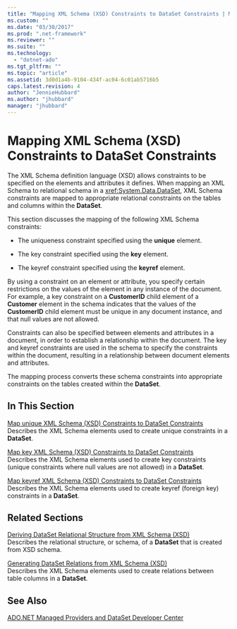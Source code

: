 ```yaml
---
title: "Mapping XML Schema (XSD) Constraints to DataSet Constraints | Microsoft Docs"
ms.custom: ""
ms.date: "03/30/2017"
ms.prod: ".net-framework"
ms.reviewer: ""
ms.suite: ""
ms.technology: 
  - "dotnet-ado"
ms.tgt_pltfrm: ""
ms.topic: "article"
ms.assetid: 3d0d1a4b-9104-434f-ac04-6c01ab5716b5
caps.latest.revision: 4
author: "JennieHubbard"
ms.author: "jhubbard"
manager: "jhubbard"
---
```

# Mapping XML Schema (XSD) Constraints to DataSet Constraints
The XML Schema definition language (XSD) allows constraints to be specified on the elements and attributes it defines. When mapping an XML Schema to relational schema in a <xref:System.Data.DataSet>, XML Schema constraints are mapped to appropriate relational constraints on the tables and columns within the **DataSet**.  
  
 This section discusses the mapping of the following XML Schema constraints:  
  
-   The uniqueness constraint specified using the **unique** element.  
  
-   The key constraint specified using the **key** element.  
  
-   The keyref constraint specified using the **keyref** element.  
  
 By using a constraint on an element or attribute, you specify certain restrictions on the values of the element in any instance of the document. For example, a key constraint on a **CustomerID** child element of a **Customer** element in the schema indicates that the values of the **CustomerID** child element must be unique in any document instance, and that null values are not allowed.  
  
 Constraints can also be specified between elements and attributes in a document, in order to establish a relationship within the document. The key and keyref constraints are used in the schema to specify the constraints within the document, resulting in a relationship between document elements and attributes.  
  
 The mapping process converts these schema constraints into appropriate constraints on the tables created within the **DataSet**.  
  
## In This Section  
 [Map unique XML Schema (XSD) Constraints to DataSet Constraints](../../../../../docs/framework/data/adonet/dataset-datatable-dataview/map-unique-xml-schema-xsd-constraints-to-dataset-constraints.md)  
 Describes the XML Schema elements used to create unique constraints in a **DataSet**.  
  
 [Map key XML Schema (XSD) Constraints to DataSet Constraints](../../../../../docs/framework/data/adonet/dataset-datatable-dataview/map-key-xml-schema-xsd-constraints-to-dataset-constraints.md)  
 Describes the XML Schema elements used to create key constraints (unique constraints where null values are not allowed) in a **DataSet**.  
  
 [Map keyref XML Schema (XSD) Constraints to DataSet Constraints](../../../../../docs/framework/data/adonet/dataset-datatable-dataview/map-keyref-xml-schema-xsd-constraints-to-dataset-constraints.md)  
 Describes the XML Schema elements used to create keyref (foreign key) constraints in a **DataSet**.  
  
## Related Sections  
 [Deriving DataSet Relational Structure from XML Schema (XSD)](../../../../../docs/framework/data/adonet/dataset-datatable-dataview/deriving-dataset-relational-structure-from-xml-schema-xsd.md)  
 Describes the relational structure, or schema, of a **DataSet** that is created from XSD schema.  
  
 [Generating DataSet Relations from XML Schema (XSD)](../../../../../docs/framework/data/adonet/dataset-datatable-dataview/generating-dataset-relations-from-xml-schema-xsd.md)  
 Describes the XML Schema elements used to create relations between table columns in a **DataSet**.  
  
## See Also  
 [ADO.NET Managed Providers and DataSet Developer Center](http://go.microsoft.com/fwlink/?LinkId=217917)
